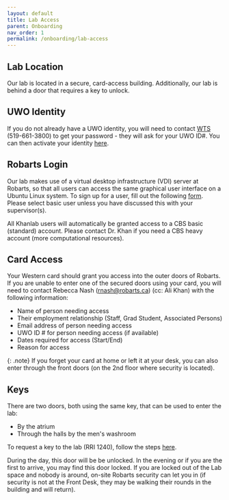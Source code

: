 ```yaml
---
layout: default
title: Lab Access
parent: Onboarding
nav_order: 1
permalink: /onboarding/lab-access
---
```

## Lab Location
Our lab is located in a secure, card-access building. Additionally, our lab is
behind a door that requires a key to unlock.

## UWO Identity
If you do not already have a UWO identity, you will need to contact [WTS](https://wts.uwo.ca/index.html)
(519-661-3800) to get your password - they will ask for your UWO ID#. 
You can then activate your identity 
[here](https://identity.uwo.ca/activate-hr).

## Robarts Login
Our lab makes use of a virtual desktop infrastructure (VDI) server at Robarts, so that all users can access the same graphical user interface on a Ubuntu Linux system. 
To sign up for a user, fill out the following [form](https://forms.office.com/r/mdmWQ6qpep). Please select basic user unless you have discussed this with your supervisor(s).

All Khanlab users will automatically be granted access to a CBS basic (standard) account. Please contact Dr. Khan if you need a CBS heavy account (more computational resources).

## Card Access
Your Western card should grant you access into the outer doors of Robarts. If 
you are unable to enter one of the secured doors using your card, you will need
to contact Rebecca Nash (rnash@robarts.ca) (cc: Ali Khan) with the following information:

* Name of person needing access
* Their employment relationship (Staff, Grad Student, Associated Persons)
* Email address of person needing access
* UWO ID # for person needing access (if available)
* Dates required for access (Start/End)
* Reason for access

{: .note}
If you forget your card at home or left it at your desk, you can also enter 
through the front doors (on the 2nd floor where security is located).

## Keys
There are two doors, both using the same key, that can be used to enter the lab: 
* By the atrium
* Through the halls by the men's washroom 

To request a key to the lab (RRI 1240), follow the steps 
[here](https://www.uwo.ca/fm/client_services/keys.html).

During the day, this door will be be unlocked. In the evening or if you are
the first to arrive, you may find this door locked.  If you are locked out of the Lab space and nobody is around, on-site Robarts security can let you in (if security is not at the Front Desk, they may be walking their rounds in the building and will return).

